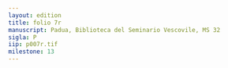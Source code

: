 ```yaml
---
layout: edition
title: folio 7r
manuscript: Padua, Biblioteca del Seminario Vescovile, MS 32
sigla: P
iip: p007r.tif
milestone: 13
---
```

